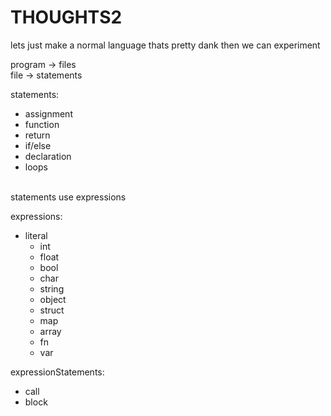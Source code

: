 # THOUGHTS2

lets just make a normal language thats pretty dank then we can experiment<br>

program -> files<br>
file -> statements

statements:

- assignment
- function
- return
- if/else
- declaration
- loops

<br>
statements use expressions

expressions:

- literal
  - int
  - float
  - bool
  - char
  - string
  - object
  - struct
  - map
  - array
  - fn
  - var

expressionStatements:

- call
- block
